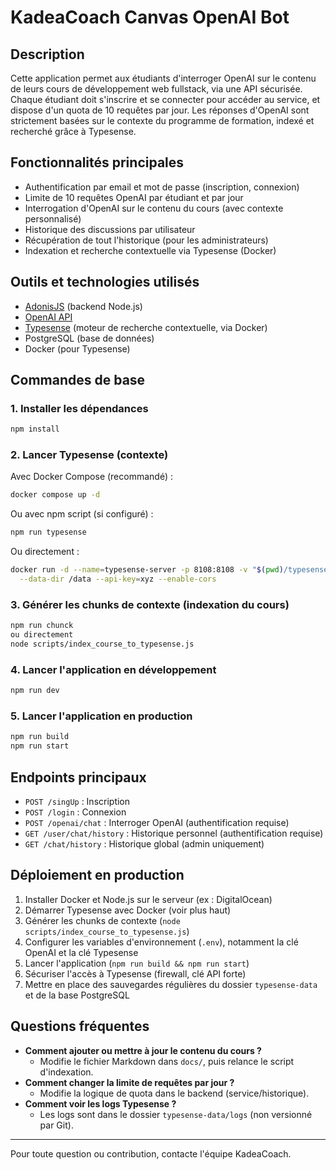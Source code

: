 # KadeaCoach Canvas OpenAI Bot

## Description

Cette application permet aux étudiants d'interroger OpenAI sur le contenu de leurs cours de développement web fullstack, via une API sécurisée. Chaque étudiant doit s'inscrire et se connecter pour accéder au service, et dispose d'un quota de 10 requêtes par jour. Les réponses d'OpenAI sont strictement basées sur le contexte du programme de formation, indexé et recherché grâce à Typesense.

## Fonctionnalités principales

- Authentification par email et mot de passe (inscription, connexion)
- Limite de 10 requêtes OpenAI par étudiant et par jour
- Interrogation d'OpenAI sur le contenu du cours (avec contexte personnalisé)
- Historique des discussions par utilisateur
- Récupération de tout l'historique (pour les administrateurs)
- Indexation et recherche contextuelle via Typesense (Docker)

## Outils et technologies utilisés

- [AdonisJS](https://adonisjs.com/) (backend Node.js)
- [OpenAI API](https://platform.openai.com/docs/api-reference)
- [Typesense](https://typesense.org/) (moteur de recherche contextuelle, via Docker)
- PostgreSQL (base de données)
- Docker (pour Typesense)

## Commandes de base

### 1. Installer les dépendances

```bash
npm install
```

### 2. Lancer Typesense (contexte)

Avec Docker Compose (recommandé) :

```bash
docker compose up -d
```

Ou avec npm script (si configuré) :

```bash
npm run typesense
```

Ou directement :

```bash
docker run -d --name=typesense-server -p 8108:8108 -v "$(pwd)/typesense-data:/data" typesense/typesense:0.25.2 \
  --data-dir /data --api-key=xyz --enable-cors
```

### 3. Générer les chunks de contexte (indexation du cours)

```bash
npm run chunck
ou directement
node scripts/index_course_to_typesense.js
```

### 4. Lancer l'application en développement

```bash
npm run dev
```

### 5. Lancer l'application en production

```bash
npm run build
npm run start
```

## Endpoints principaux

- `POST /singUp` : Inscription
- `POST /login` : Connexion
- `POST /openai/chat` : Interroger OpenAI (authentification requise)
- `GET /user/chat/history` : Historique personnel (authentification requise)
- `GET /chat/history` : Historique global (admin uniquement)

## Déploiement en production

1. Installer Docker et Node.js sur le serveur (ex : DigitalOcean)
2. Démarrer Typesense avec Docker (voir plus haut)
3. Générer les chunks de contexte (`node scripts/index_course_to_typesense.js`)
4. Configurer les variables d'environnement (`.env`), notamment la clé OpenAI et la clé Typesense
5. Lancer l'application (`npm run build && npm run start`)
6. Sécuriser l'accès à Typesense (firewall, clé API forte)
7. Mettre en place des sauvegardes régulières du dossier `typesense-data` et de la base PostgreSQL

## Questions fréquentes

- **Comment ajouter ou mettre à jour le contenu du cours ?**
  - Modifie le fichier Markdown dans `docs/`, puis relance le script d'indexation.
- **Comment changer la limite de requêtes par jour ?**
  - Modifie la logique de quota dans le backend (service/historique).
- **Comment voir les logs Typesense ?**
  - Les logs sont dans le dossier `typesense-data/logs` (non versionné par Git).

---

Pour toute question ou contribution, contacte l'équipe KadeaCoach.
